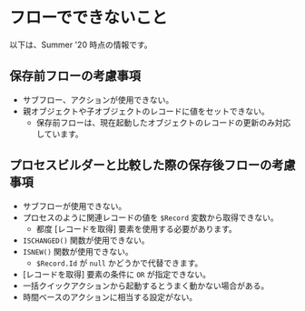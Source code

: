 # フローでできないこと

以下は、Summer '20 時点の情報です。

## 保存前フローの考慮事項
* サブフロー、アクションが使用できない。
* 親オブジェクトや子オブジェクトのレコードに値をセットできない。
  * 保存前フローは、現在起動したオブジェクトのレコードの更新のみ対応しています。

## プロセスビルダーと比較した際の保存後フローの考慮事項
* サブフローが使用できない。
* プロセスのように関連レコードの値を `$Record` 変数から取得できない。
    * 都度 [レコードを取得] 要素を使用する必要があります。
* `ISCHANGED()` 関数が使用できない。
* `ISNEW()` 関数が使用できない。
    * `$Record.Id` が `null` かどうかで代替できます。
* [レコードを取得] 要素の条件に `OR` が指定できない。
* 一括クイックアクションから起動するとうまく動かない場合がある。
* 時間ベースのアクションに相当する設定がない。
